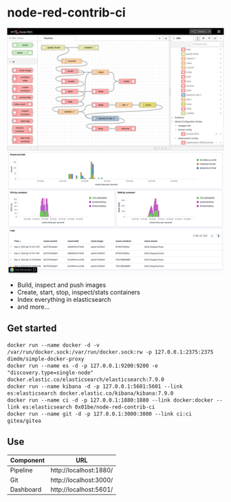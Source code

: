 # node-red-contrib-ci

![pipeline](https://github.com/0x01be/node-red-contrib-ci/raw/main/pipeline.png)
![dashboard](https://github.com/0x01be/node-red-contrib-ci/raw/main/dashboard.png)

- Build, inspect and push images
- Create, start, stop, inspect/stats containers
- Index everything in elasticsearch
- and more...

## Get started

```
docker run --name docker -d -v /var/run/docker.sock:/var/run/docker.sock:rw -p 127.0.0.1:2375:2375 dimdm/simple-docker-proxy
docker run --name es -d -p 127.0.0.1:9200:9200 -e "discovery.type=single-node" docker.elastic.co/elasticsearch/elasticsearch:7.9.0
docker run --name kibana -d -p 127.0.0.1:5601:5601 --link es:elasticsearch docker.elastic.co/kibana/kibana:7.9.0
docker run --name ci -d -p 127.0.0.1:1880:1880 --link docker:docker --link es:elasticsearch 0x01be/node-red-contrib-ci
docker run --name git -d -p 127.0.0.1:3000:3000 --link ci:ci gitea/gitea
```

## Use

| Component     | URL |
| ------------- | --- |
| Pipeline      | http://localhost:1880/ |
| Git           | http://localhost:3000/ |
| Dashboard     | http://localhost:5601/ |
